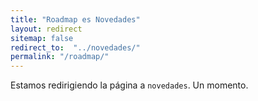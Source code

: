```yaml
---
title: "Roadmap es Novedades"
layout: redirect
sitemap: false
redirect_to:  "../novedades/"
permalink: "/roadmap/"
---
```

Estamos redirigiendo la página a `novedades`. Un momento.
